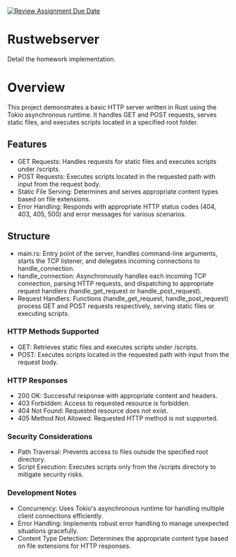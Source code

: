 [![Review Assignment Due Date](https://classroom.github.com/assets/deadline-readme-button-24ddc0f5d75046c5622901739e7c5dd533143b0c8e959d652212380cedb1ea36.svg)](https://classroom.github.com/a/TXciPqtn)
# Rustwebserver

Detail the homework implementation.


# Overview
This project demonstrates a basic HTTP server written in Rust using the Tokio asynchronous runtime. It handles GET and POST requests, serves static files, and executes scripts located in a specified root folder.

## Features
- GET Requests: Handles requests for static files and executes scripts under /scripts.
- POST Requests: Executes scripts located in the requested path with input from the request body.
- Static File Serving: Determines and serves appropriate content types based on file extensions.
- Error Handling: Responds with appropriate HTTP status codes (404, 403, 405, 500) and error messages for various scenarios.

## Structure
- main.rs: Entry point of the server, handles command-line arguments, starts the TCP listener, and delegates incoming connections to handle_connection.
- handle_connection: Asynchronously handles each incoming TCP connection, parsing HTTP requests, and dispatching to appropriate request handlers (handle_get_request or handle_post_request).
- Request Handlers: Functions (handle_get_request, handle_post_request) process GET and POST requests respectively, serving static files or executing scripts.

### HTTP Methods Supported
- GET: Retrieves static files and executes scripts under /scripts.
- POST: Executes scripts located in the requested path with input from the request body.

### HTTP Responses
- 200 OK: Successful response with appropriate content and headers.
- 403 Forbidden: Access to requested resource is forbidden.
- 404 Not Found: Requested resource does not exist.
- 405 Method Not Allowed: Requested HTTP method is not supported.

### Security Considerations
- Path Traversal: Prevents access to files outside the specified root directory.
- Script Execution: Executes scripts only from the /scripts directory to mitigate security risks.

### Development Notes
- Concurrency: Uses Tokio's asynchronous runtime for handling multiple client connections efficiently.
- Error Handling: Implements robust error handling to manage unexpected situations gracefully.
- Content Type Detection: Determines the appropriate content type based on file extensions for HTTP responses.








